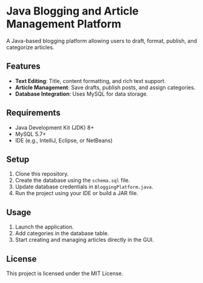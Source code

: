 # Java Blogging and Article Management Platform  

A Java-based blogging platform allowing users to draft, format, publish, and categorize articles.  

## Features  
- **Text Editing**: Title, content formatting, and rich text support.  
- **Article Management**: Save drafts, publish posts, and assign categories.  
- **Database Integration**: Uses MySQL for data storage.  

## Requirements  
- Java Development Kit (JDK) 8+  
- MySQL 5.7+  
- IDE (e.g., IntelliJ, Eclipse, or NetBeans)  

## Setup  
1. Clone this repository.  
2. Create the database using the `schema.sql` file.  
3. Update database credentials in `BloggingPlatform.java`.  
4. Run the project using your IDE or build a JAR file.  

## Usage  
1. Launch the application.  
2. Add categories in the database table.  
3. Start creating and managing articles directly in the GUI.  

## License  
This project is licensed under the MIT License.  
